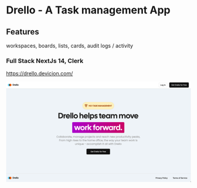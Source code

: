 
# Drello - A Task management App

## Features 

workspaces, boards, lists, cards, audit logs / activity

### Full Stack NextJs 14, Clerk 

https://drello.devicion.com/


![Drello](/public/site-screen.png "Drello Homepage")